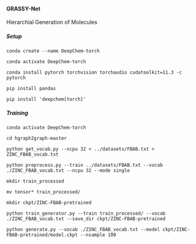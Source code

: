 #### GRASSY-Net

Hierarchial Generation of Molecules

##### Setup

`conda create --name DeepChem-torch`

`conda activate DeepChem-torch`

`conda install pytorch torchvision torchaudio cudatoolkit=11.3 -c pytorch`

`pip install pandas`

`pip install 'deepchem[torch]'`

##### Training

`conda activate DeepChem-torch`

`cd hgraph2graph-master`

`python get_vocab.py --ncpu 32 < ../datasets/FBAB.txt > ZINC_FBAB_vocab.txt`

`python preprocess.py --train ../datasets/FBAB.txt --vocab ./ZINC_FBAB_vocab.txt --ncpu 32 --mode single`

`mkdir train_processed`

`mv tensor* train_processed/`

`mkdir ckpt/ZINC-FBAB-pretrained`

`python train_generator.py --train train_processed/ --vocab ./ZINC_FBAB_vocab.txt --save_dir ckpt/ZINC-FBAB-pretrained`

`python generate.py --vocab ./ZINC_FBAB_vocab.txt --model ckpt/ZINC-FBAB-pretrained/model.ckpt --nsample 100`